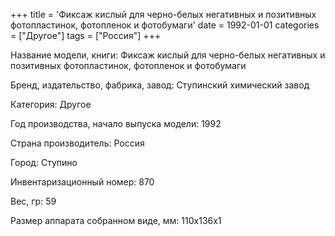+++
title = 'Фиксаж кислый для черно-белых негативных и позитивных фотопластинок, фотопленок и фотобумаги'
date = 1992-01-01
categories = ["Другое"]
tags = ["Россия"]
+++

Название модели, книги: Фиксаж кислый для черно-белых негативных и позитивных фотопластинок, фотопленок и фотобумаги

Бренд, издательство, фабрика, завод: Ступинский химический завод

Категория: Другое

Год производства, начало выпуска модели: 1992

Страна производитель: Россия

Город: Ступино

Инвентаризационный номер: 870

Вес, гр: 59

Размер аппарата  собранном виде, мм: 110х136х1

